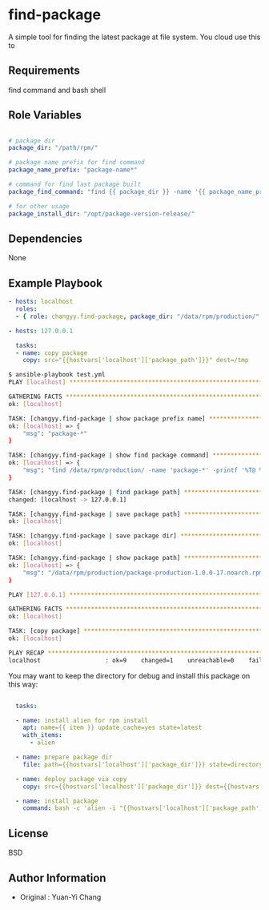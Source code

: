 find-package
=========

A simple tool for finding the latest package at file system. You cloud use this to

Requirements
------------

find command and bash shell

Role Variables
--------------

```yml

# package dir
package_dir: "/path/rpm/"

# package name prefix for find command
package_name_prefix: "package-name*"

# command for find last package built
package_find_command: "find {{ package_dir }} -name '{{ package_name_prefix }}' -printf '%T@ %p\n' | sort -n | tail -1 | cut -f2- -d ' ' "

# for other usage
package_install_dir: "/opt/package-version-release/"

```

Dependencies
------------

None

Example Playbook
----------------

```yml
- hosts: localhost
  roles:
  - { role: changyy.find-package, package_dir: "/data/rpm/production/" , package_name_prefix: "package-*" }

- hosts: 127.0.0.1

  tasks:
  - name: copy package
    copy: src="{{hostvars['localhost']['package_path']}}" dest=/tmp
```

```bash
$ ansible-playbook test.yml
PLAY [localhost] ************************************************************** 

GATHERING FACTS *************************************************************** 
ok: [localhost]

TASK: [changyy.find-package | show package prefix name] *********************** 
ok: [localhost] => {
    "msg": "package-*"
}

TASK: [changyy.find-package | show find package command] ********************** 
ok: [localhost] => {
    "msg": "find /data/rpm/production/ -name 'package-*' -printf '%T@ %p\n' | sort -n | tail -1 | cut -f2- -d ' ' "
}

TASK: [changyy.find-package | find package path] ****************************** 
changed: [localhost -> 127.0.0.1]

TASK: [changyy.find-package | save package path] ****************************** 
ok: [localhost]

TASK: [changyy.find-package | save package dir] ******************************* 
ok: [localhost]

TASK: [changyy.find-package | show package path] ****************************** 
ok: [localhost] => {
    "msg": "/data/rpm/production/package-production-1.0.0-17.noarch.rpm"
}

PLAY [127.0.0.1] ************************************************************** 

GATHERING FACTS *************************************************************** 
ok: [localhost]

TASK: [copy package] ********************************************************** 
ok: [localhost]

PLAY RECAP ******************************************************************** 
localhost                  : ok=9    changed=1    unreachable=0    failed=0   
```

You may want to keep the directory for debug and install this package on this way:

```yml

  tasks:

  - name: install alien for rpm install
    apt: name={{ item }} update_cache=yes state=latest
    with_items:
      - alien

  - name: prepare package dir
    file: path={{hostvars['localhost']['package_dir']}} state=directory mode=0755

  - name: deploy package via copy
    copy: src={{hostvars['localhost']['package_dir']}} dest={{hostvars['localhost']['package_dir']}}

  - name: install package
    command: bash -c 'alien -i "{{hostvars['localhost']['package_path']}}"'

```

License
-------

BSD

Author Information
------------------

- Original : Yuan-Yi Chang

